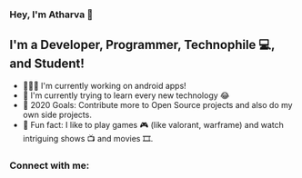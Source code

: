 ### Hey, I'm Atharva 👋

## I'm a Developer, Programmer, Technophile 💻, and Student!
- 👨🏽‍💻 I'm currently working on android apps!
- 🧐 I'm currently trying to learn every new technology 😂
- 🥅 2020 Goals: Contribute more to Open Source projects and also do my own side projects.
- 📓 Fun fact: I like to play games 🎮 (like valorant, warframe) and watch intriguing shows 📺 and movies 🎞. 

### Connect with me:

[<imag align="left" alt="iatharva_ | Twitter" width="22px" src="https://cdn.jsdelivr.net/npm/simple-icons@v3/icons/twitter.svg" />][twitter]
[<imag align="left" alt="Atharva I | linkedin" width="22px" src="https://cdn.jsdelivr.net/npm/simple-icons@v3/icons/linkedin.svg" />][linkedin]

<br />

[twitter]: https://twitter.com/iatharva_ 
[linkedin]: https://www.linkedin.com/in/iatharva/
